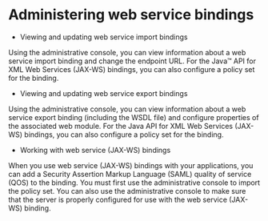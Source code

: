 <!-- image -->

# Administering web service bindings

- Viewing and updating web service import bindings

Using the administrative console, you can view information about a web service import binding and change the endpoint URL. For the Java™ API for XML Web Services (JAX-WS) bindings, you can also configure a policy set for the binding.
- Viewing and updating web service export bindings

Using the administrative console, you can view information about a web service export binding (including the WSDL file) and configure properties of the associated web module. For the Java API for XML Web Services (JAX-WS) bindings, you can also configure a policy set for the binding.
- Working with web service (JAX-WS) bindings

When you use web service (JAX-WS) bindings with your applications, you can add a Security Assertion Markup Language (SAML) quality of service (QOS) to the binding. You must first use the administrative console to import the policy set. You can also use the administrative console to make sure that the server is properly configured for use with the web service (JAX-WS) binding.